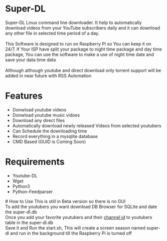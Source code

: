 # Super-DL
Super-DL Linux command line downloader. It help to automatically download videos from your YouTube subscribers daily and it can download any other file in selected time period of a day. <br><br>
This Software is designed to run on Raspberry Pi so You can keep it on 24/7. If Your ISP have split your package to night time package and day time package, You can use the software to make a use of night time date and save your data time data <br><br>
Although although youtube and direct download only torrent support will be added in near future with RSS Automation
# Features
  <ul>
  <li>Donwload youtube videos</li>
  <li>Donwload youtube music vidoes</li>
  <li>Download any direct files</li>
  <li>Automatically download newly released Videos from selected youtubers</li>
  <li>Can Schedule the downloading time</li>
  <li>Record everything in a mysqlite database</li>
  <li>CMD Based (GUID is Coming Soon)</li>
  </ul>
  
# Requirements
<ul>
  <li>Youtube-DL</li>
  <li>Wget</li>
  <li>Python3</li>
  <li>Python-Feedparser</li>
</ul>
# How to Use
This is still in Beta version so there is no GUI<br>
To add the youtubers you want download DB Browser for SQLite and date the super-dl.db<br>
Once you add your favorite youtubers and their <a href="http://dev.zype.com/posts/2014/11/04/finding-youtube-channel-id/">channel id</a>  to youtubers table in the super-dl.db<br>
Save it and Run the start.sh, This will create a screen season named super-dl and run in the background till the Raspberry Pi is turned off<br>
